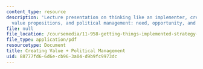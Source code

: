 ```yaml
---
content_type: resource
description: 'Lecture presentation on thinking like an implementer, creating value,
  value propositions, and political management: need, opportunity, and approaches.'
file: null
file_location: /coursemedia/11-958-getting-things-implemented-strategy-people-performance-and-leadership-january-iap-2009/88777fd66d6ecb963a04d9b9fc9973dc_slides1.pdf
file_type: application/pdf
resourcetype: Document
title: Creating Value + Political Management
uid: 88777fd6-6d6e-cb96-3a04-d9b9fc9973dc
---
```

